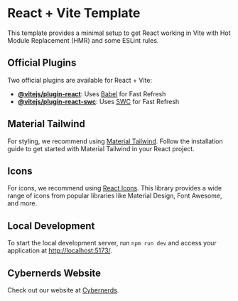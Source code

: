 # React + Vite Template

This template provides a minimal setup to get React working in Vite with Hot Module Replacement (HMR) and some ESLint rules.

## Official Plugins

Two official plugins are available for React + Vite:

* **[@vitejs/plugin-react](https://github.com/vitejs/vite-plugin-react/blob/main/packages/plugin-react/README.md)**: Uses [Babel](https://babeljs.io/) for Fast Refresh
* **[@vitejs/plugin-react-swc](https://github.com/vitejs/vite-plugin-react-swc)**: Uses [SWC](https://swc.rs/) for Fast Refresh

## Material Tailwind

For styling, we recommend using [Material Tailwind](https://www.material-tailwind.com/docs/react/installation). Follow the installation guide to get started with Material Tailwind in your React project.

## Icons

For icons, we recommend using [React Icons](https://react-icons.github.io/react-icons/). This library provides a wide range of icons from popular libraries like Material Design, Font Awesome, and more.

## Local Development

To start the local development server, run `npm run dev` and access your application at [http://localhost:5173/](http://localhost:5173/).

## Cybernerds Website

Check out our website at [Cybernerds](https://cybernerds.netlify.app/).
